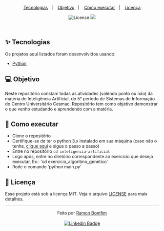 <p align="center">
  <a href="#-tecnologias">Tecnologias</a>&nbsp;&nbsp;&nbsp;|&nbsp;&nbsp;&nbsp;
  <a href="#-objetivo">Objetivo</a>&nbsp;&nbsp;&nbsp;|&nbsp;&nbsp;&nbsp;
  <a href="#-como-executar">Como executar</a>&nbsp;&nbsp;&nbsp;|&nbsp;&nbsp;&nbsp;
  <a href="#-licença">Licença</a>
</p>

<p align="center">
  <img alt="License" src="https://img.shields.io/static/v1?label=license&message=MIT&color=8257E5&labelColor=000000">

 <img src="https://img.shields.io/static/v1?label=IA&message=06&color=8257E5&labelColor=000000" />
</p>

<br />

## ✨ Tecnologias

Os projetos aqui listados foram desenvolvidos usando:

- [Python](https://www.python.org/)

## 💻 Objetivo

Neste repositório constam todas as atividades (valendo ponto ou não) da matéria de Inteligência Artificial, do 5° período de Sistemas de Informação do Centro Universitário Cesmac. Repositório tem como objetivo demonstrar o que venho estudando e aprendendo com a matéria.

## 🚀 Como executar

- Clone o repositório
- Certifique-se de ter o python 3.x instalado em sua máquina (caso não o tenha, [clique aqui](https://www.python.org/downloads/) e sigua o passo a passo)
- Entre no repositório `cd inteligencia-artificial`
- Logo após, entre no diretório correspondente ao exercício que deseja executar, Ex.: 'cd exercicio_algoritmo_genetico'
- Rode o comando 'python main.py'

## 📄 Licença

Esse projeto está sob a licença MIT. Veja o arquivo [LICENSE](LICENSE.md) para mais detalhes.

---

<p align="center">Feito por <a href="https://github.com/RamonBomfim">Ramon Bomfim</a> <br><br>
<a href="https://www.linkedin.com/in/ramon-bomfim-8372a919a/">
  <img alt="Linkedin Badge" src="https://img.shields.io/badge/-Ramon_Bomfim-blue?style=flat-square&logo=Linkedin&logoColor=white">
</a>
</p>

